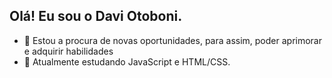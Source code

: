 ## Olá! Eu sou o Davi Otoboni.

- 👀 Estou a procura de novas oportunidades, para assim, poder aprimorar e adquirir habilidades
- 🌱 Atualmente estudando JavaScript  e HTML/CSS.
